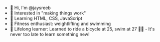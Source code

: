 - 👋 Hi, I'm @jaysreeb
- 👀 Interested in "making things work"
- 🌱 Learning HTML, CSS, JavaScript
- 💪 Fitness enthusiast: weightlifting and swimming
- 🧠 Lifelong learner: Learned to ride a bicycle at 25, swim at 27 🏊‍♂️ - It's never too late to learn something new!
